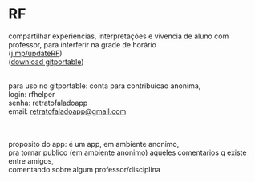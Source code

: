 # RF
compartilhar experiencias, interpretações e vivencia de aluno com professor, para interferir na grade de horário<br>
(<a href="http://j.mp/updateRF" target="_blank">j.mp/updateRF</a>) <br>
(<a href="https://github.com/retratofaladoapp/RF/blob/master/gitportable.7z?raw=true" target="_blank">download gitportable</a>) <br>

<br>para uso no gitportable:
conta para contribuicao anonima,<br>
login: rfhelper<br>
senha: retratofaladoapp
<br>email: retratofaladoapp@gmail.com

<br><br>
proposito do app:
é um app, em ambiente anonimo,<br>
pra tornar publico (em ambiente anonimo) aqueles comentarios q existe entre amigos,
<br>
comentando sobre algum professor/disciplina
